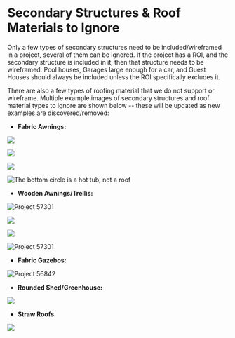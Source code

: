 # Secondary Structures & Roof Materials to Ignore

Only a few types of secondary structures need to be included/wireframed in a project, several of them can be ignored. If the project has a ROI, and the secondary structure is included in it, then that structure needs to be wireframed. Pool houses, Garages large enough for a car, and Guest Houses should always be included unless the ROI specifically excludes it.

 There are also a few types of roofing material that we do not support or wireframe. Multiple example images of secondary structures and roof material types to ignore are shown below -- these will be updated as new examples are discovered/removed:

* **Fabric Awnings:**

![](../.gitbook/assets/fabric-awnings.png)

![](../.gitbook/assets/57636.png)

![](../.gitbook/assets/fabric-awning2.png)

![The bottom circle is a hot tub, not a roof](../.gitbook/assets/image-1%20%281%29.png)

* **Wooden Awnings/Trellis:**

![Project 57301](../.gitbook/assets/image%20%281%29.png)

![](../.gitbook/assets/image.png)

![](../.gitbook/assets/roof-type-to-ignore.png)

![Project 57301](../.gitbook/assets/image%20%287%29.png)

* **Fabric Gazebos:**

![Project 56842](../.gitbook/assets/image%20%284%29.png)

* **Rounded Shed/Greenhouse:**

![](../.gitbook/assets/rounded-shed-or-greenhouse.JPG)

* **Straw Roofs**

![](../.gitbook/assets/57846.png)


